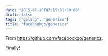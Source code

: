 ```yaml
---
date: "2015-07-10T07:19:31+00:00"
draft: false
tags: ["golang", "generics"]
title: "facebookgo/generics"
---
```

From https://github.com/facebookgo/generics:

Finally!

